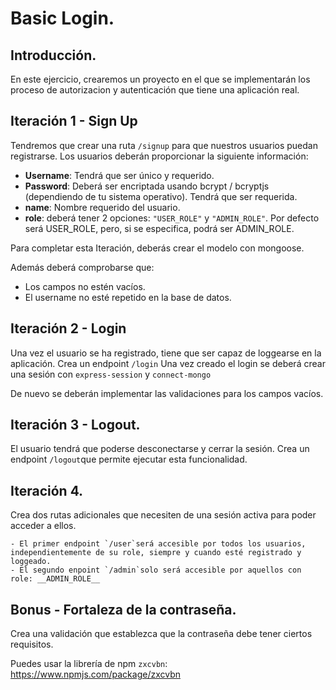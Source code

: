 # Basic Login.


## Introducción. 

En este ejercicio, crearemos un proyecto en el que se implementarán los proceso de autorizacion y autenticación que tiene una aplicación real. 


## Iteración 1 - Sign Up

Tendremos que crear una ruta  `/signup` para que nuestros usuarios puedan registrarse. Los usuarios deberán proporcionar la siguiente información: 

- **Username**: Tendrá que ser único y requerido.  
- **Password**: Deberá ser encriptada usando bcrypt / bcryptjs (dependiendo de tu sistema operativo). Tendrá que ser requerida.
- **name**: Nombre requerido del usuario. 
- **role**: deberá tener 2 opciones: `"USER_ROLE"` y `"ADMIN_ROLE"`. Por defecto será USER_ROLE, pero, si se especifica, podrá ser ADMIN_ROLE.

Para completar esta Iteración, deberás crear el modelo con mongoose. 

Además deberá comprobarse que:

- Los campos no estén vacíos. 
- El username no esté repetido en la base de datos. 

## Iteración 2 - Login
Una vez el usuario se ha registrado, tiene que ser capaz de loggearse en la aplicación. Crea un endpoint `/login` Una vez creado el login se deberá crear una sesión con `express-session` y `connect-mongo`

De nuevo se deberán implementar las validaciones para los campos vacíos. 

## Iteración 3 - Logout. 

El usuario tendrá que poderse desconectarse y cerrar la sesión. 
Crea un endpoint `/logout`que permite ejecutar esta funcionalidad. 


## Iteración 4. 

Crea dos rutas adicionales que necesiten de una sesión activa para poder acceder a ellos. 

    - El primer endpoint `/user`será accesible por todos los usuarios, independientemente de su role, siempre y cuando esté registrado y loggeado. 
    - El segundo enpoint `/admin`solo será accesible por aquellos con role: __ADMIN_ROLE__



## Bonus - Fortaleza de la contraseña.

Crea una validación que establezca que la contraseña debe tener ciertos requisitos. 

Puedes usar la librería de npm `zxcvbn`: https://www.npmjs.com/package/zxcvbn


